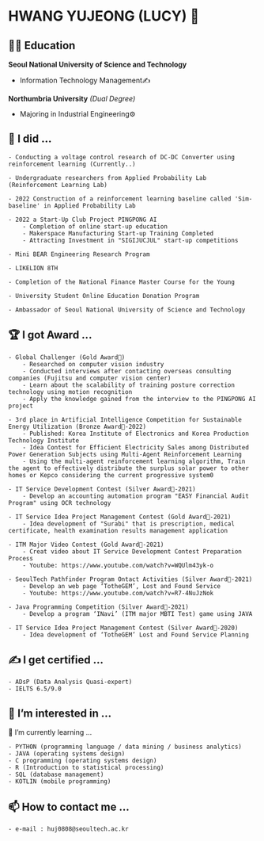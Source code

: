 # HWANG YUJEONG (LUCY) 🥰

<!--
**HwnagYujeong0808/HwnagYujeong0808** is a ✨ _special_ ✨ repository because its `README.md` (this file) appears on your GitHub profile.

Here are some ideas to get you started:

- 🔭 I’m currently working on ...
- 🌱 I’m currently learning ...
- 👯 I’m looking to collaborate on ...
- 🤔 I’m looking for help with ...
- 💬 Ask me about ...
- 📫 How to reach me: ...
- 😄 Pronouns: ...
- ⚡ Fun fact: ...
-->

## 👩‍🎓 Education 

**Seoul National University of Science and Technology**
- Information Technology Management✍

**Northumbria University** *(Dual Degree)* 
- Majoring in Industrial Engineering⚙

## 📔 I did ...
    
    - Conducting a voltage control research of DC-DC Converter using reinforcement learning (Currently..)
    
    - Undergraduate researchers from Applied Probability Lab (Reinforcement Learning Lab)
    
    - 2022 Construction of a reinforcement learning baseline called 'Sim-baseline' in Applied Probability Lab
    
    - 2022 a Start-Up Club Project PINGPONG AI
        - Completion of online start-up education
        - Makerspace Manufacturing Start-up Training Completed
        - Attracting Investment in "SIGIJUCJUL" start-up competitions
        
    - Mini BEAR Engineering Research Program
    
    - LIKELION 8TH
    
    - Completion of the National Finance Master Course for the Young
    
    - University Student Online Education Donation Program

    - Ambassador of Seoul National University of Science and Technology
    
## 🏆 I got Award ...

    - Global Challenger (Gold Award🥇)
        - Researched on computer vision industry
        - Conducted interviews after contacting overseas consulting companies (Fujitsu and computer vision center)
        - Learn about the scalability of training posture correction technology using motion recognition
        - Apply the knowledge gained from the interview to the PINGPONG AI project 
    
    - 3rd place in Artificial Intelligence Competition for Sustainable Energy Utilization (Bronze Award🥉-2022)
        - Published: Korea Institute of Electronics and Korea Production Technology Institute
        - Idea Contest for Efficient Electricity Sales among Distributed Power Generation Subjects using Multi-Agent Reinforcement Learning
        - Using the multi-agent reinforcement learning algorithm, Train the agent to effectively distribute the surplus solar power to other homes or Kepco considering the current progressive system0
    
    - IT Service Development Contest (Silver Award🥈-2021)
        - Develop an accounting automation program "EASY Financial Audit Program" using OCR technology
    
    - IT Service Idea Project Management Contest (Gold Award🥇-2021)
        - Idea development of "Surabi" that is prescription, medical certificate, health examination results management application
    
    - ITM Major Video Contest (Gold Award🥇-2021)
        - Creat video about IT Service Development Contest Preparation Process
        - Youtube: https://www.youtube.com/watch?v=WQUlm43yk-o
        
    - SeoulTech Pathfinder Program Ontact Activities (Silver Award🥈-2021)
        - Develop an web page ‘TotheGEM’, Lost and Found Service 
        - Youtube: https://www.youtube.com/watch?v=R7-4NuJzNok
        
    - Java Programming Competition (Silver Award🥈-2021)
        - Develop a program ‘INavi’ (ITM major MBTI Test) game using JAVA 
    
    - IT Service Idea Project Management Contest (Silver Award🥈-2020)
        - Idea development of ‘TotheGEM’ Lost and Found Service Planning
        
    
## ✍ I get certified ...

    - ADsP (Data Analysis Quasi-expert)
    - IELTS 6.5/9.0
   

## 👀 I’m interested in ...

🌱 I’m currently learning ...

    - PYTHON (programming language / data mining / business analytics)
    - JAVA (operating systems design)
    - C programming (operating systems design)
    - R (Introduction to statistical processing)
    - SQL (database management)
    - KOTLIN (mobile programming)
   

## 📫 How to contact me ...

    - e-mail : huj0808@seoultech.ac.kr


